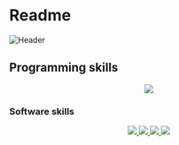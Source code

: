 # Readme 




![Header]([https://github.com/Geminiixd/Geminiixd/blob/main/github-header-image.png])


  
<h2> Programming skills  </h1>
 <p align="center">
  <a href="https://skillicons.dev">
    <img src="https://skillicons.dev/icons?i=html,css,js,php,nodejs" />
  </a>
</p>


<h3> Software skills </h3>

 <p align="center">
  <a href="https://skillicons.dev">
    <img src="https://skillicons.dev/icons?i=react"> <img src="https://skillicons.dev/icons?i=ae"> <img src="https://skillicons.dev/icons?i=pr"> <img src="https://skillicons.dev/icons?i=ps">
  </a>
</p>


  
  </details>
  
  
  

  
  

